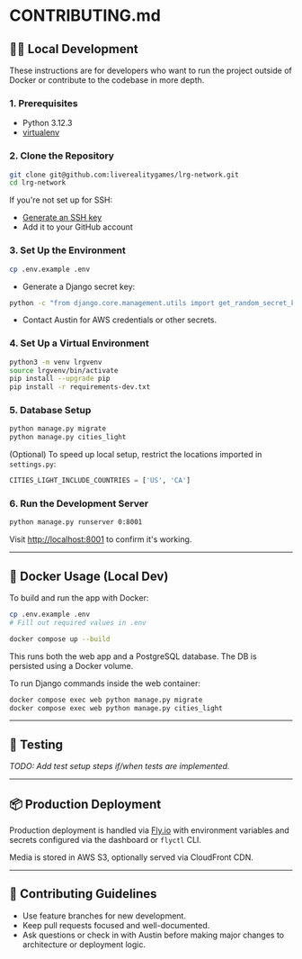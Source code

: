 # CONTRIBUTING.md

## 🧑‍💻 Local Development

These instructions are for developers who want to run the project outside of Docker or contribute to the codebase in more depth.

### 1. Prerequisites

* Python 3.12.3
* [virtualenv](https://virtualenv.pypa.io/en/latest/)

### 2. Clone the Repository

```bash
git clone git@github.com:liverealitygames/lrg-network.git
cd lrg-network
```

If you're not set up for SSH:

* [Generate an SSH key](https://help.github.com/articles/generating-ssh-keys)
* Add it to your GitHub account

### 3. Set Up the Environment

```bash
cp .env.example .env
```

* Generate a Django secret key:

```bash
python -c "from django.core.management.utils import get_random_secret_key; print(get_random_secret_key())"
```

* Contact Austin for AWS credentials or other secrets.

### 4. Set Up a Virtual Environment

```bash
python3 -m venv lrgvenv
source lrgvenv/bin/activate
pip install --upgrade pip
pip install -r requirements-dev.txt
```

### 5. Database Setup

```bash
python manage.py migrate
python manage.py cities_light
```

(Optional) To speed up local setup, restrict the locations imported in `settings.py`:

```python
CITIES_LIGHT_INCLUDE_COUNTRIES = ['US', 'CA']
```

### 6. Run the Development Server

```bash
python manage.py runserver 0:8001
```

Visit [http://localhost:8001](http://localhost:8001) to confirm it's working.

---

## 🐳 Docker Usage (Local Dev)

To build and run the app with Docker:

```bash
cp .env.example .env
# Fill out required values in .env

docker compose up --build
```

This runs both the web app and a PostgreSQL database. The DB is persisted using a Docker volume.

To run Django commands inside the web container:

```bash
docker compose exec web python manage.py migrate
docker compose exec web python manage.py cities_light
```

---

## 🧪 Testing

*TODO: Add test setup steps if/when tests are implemented.*

---

## 📦 Production Deployment

Production deployment is handled via [Fly.io](https://fly.io) with environment variables and secrets configured via the dashboard or `flyctl` CLI.

Media is stored in AWS S3, optionally served via CloudFront CDN.

---

## 🤝 Contributing Guidelines

* Use feature branches for new development.
* Keep pull requests focused and well-documented.
* Ask questions or check in with Austin before making major changes to architecture or deployment logic.
